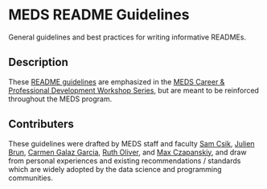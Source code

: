 # MEDS README Guidelines

General guidelines and best practices for writing informative READMEs.

## Description

These [README guidelines](https://ucsb-meds.github.io/README-guidelines/) are emphasized in the [MEDS Career & Professional Development Workshop Series](https://ucsb-meds.github.io/career-professional-dev/), but are meant to be reinforced throughout the MEDS program.

## Contributers

These guidelines were drafted by MEDS staff and faculty [Sam Csik](https://github.com/samanthacsik), [Julien Brun](https://github.com/brunj7), [Carmen Galaz Garcia](https://github.com/carmengg), [Ruth Oliver](https://github.com/ryoliver), and [Max Czapanskiy](https://github.com/FlukeAndFeather), and draw from personal experiences and existing recommendations / standards which are widely adopted by the data science and programming communities.
